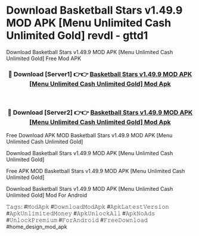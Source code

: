 # Download Basketball Stars v1.49.9 MOD APK [Menu Unlimited Cash Unlimited Gold] revdl - gttd1
Download Basketball Stars v1.49.9 MOD APK [Menu Unlimited Cash Unlimited Gold] Free Mod APK

<div align="center">
<h3>🔴 Download [Server1] 👉👉 <a href="https://apk-comot.site?title=Basketball_Stars_v1.49.9_MOD_APK_[Menu_Unlimited_Cash_Unlimited_Gold]">Basketball Stars v1.49.9 MOD APK [Menu Unlimited Cash Unlimited Gold] Mod Apk</a></h3><br>

<h3>🔴 Download [Server2] 👉👉 <a href="https://apk-comot.site?title=Basketball_Stars_v1.49.9_MOD_APK_[Menu_Unlimited_Cash_Unlimited_Gold]">Basketball Stars v1.49.9 MOD APK [Menu Unlimited Cash Unlimited Gold] Mod Apk</a></h3>
</div>


Free Download APK MOD Basketball Stars v1.49.9 MOD APK [Menu Unlimited Cash Unlimited Gold]

Download Basketball Stars v1.49.9 MOD APK [Menu Unlimited Cash Unlimited Gold] 

Free APK MOD Basketball Stars v1.49.9 MOD APK [Menu Unlimited Cash Unlimited Gold] 

Download Basketball Stars v1.49.9 MOD APK [Menu Unlimited Cash Unlimited Gold] Mod For Android

𝚃𝚊𝚐𝚜: #𝙼𝚘𝚍𝙰𝚙𝚔 #𝙳𝚘𝚠𝚗𝚕𝚘𝚊𝚍𝙼𝚘𝚍𝙰𝚙𝚔 #𝙰𝚙𝚔𝙻𝚊𝚝𝚎𝚜𝚝𝚅𝚎𝚛𝚜𝚒𝚘𝚗 #𝙰𝚙𝚔𝚄𝚗𝚕𝚒𝚖𝚒𝚝𝚎𝚍𝙼𝚘𝚗𝚎𝚢 #𝙰𝚙𝚔𝚄𝚗𝚕𝚘𝚌𝚔𝙰𝚕𝚕 #𝙰𝚙𝚔𝙽𝚘𝙰𝚍𝚜 #𝚄𝚗𝚕𝚘𝚌𝚔𝙿𝚛𝚎𝚖𝚒𝚞𝚖 #𝙵𝚘𝚛𝙰𝚗𝚍𝚛𝚘𝚒𝚍 #𝙵𝚛𝚎𝚎𝙳𝚘𝚠𝚗𝚕𝚘𝚊𝚍 #home_design_mod_apk